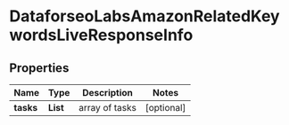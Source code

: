 # DataforseoLabsAmazonRelatedKeywordsLiveResponseInfo


## Properties

| Name | Type | Description | Notes |
|------------ | ------------- | ------------- | -------------|
**tasks** | **List<DataforseoLabsAmazonRelatedKeywordsLiveTaskInfo>** | array of tasks |[optional]|